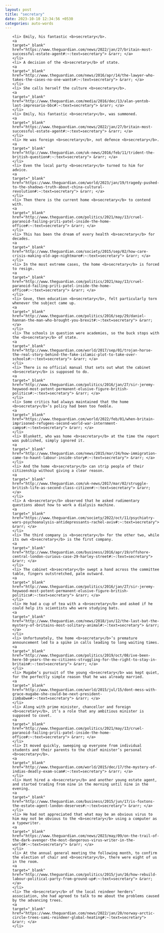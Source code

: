 ```yaml
---
layout: post
title: "secretary"
date: 2023-10-10 12:34:56 +0530
categories: auto-words
---
```

<ol>

    <li> Emily, his fantastic <b>secretary</b>.
    <a 
    target="_blank" 
    href="https://www.theguardian.com/news/2022/jan/27/britain-most-successful-estate-agent#:~:text=secretary"> &rarr; </a>
    </li>
    <li> A decision of the <b>secretary</b> of state.
    <a 
    target="_blank" 
    href="http://www.theguardian.com/news/2016/apr/14/the-lawyer-who-takes-the-cases-no-one-wants#:~:text=secretary"> &rarr; </a>
    </li>
    <li> She calls herself the culture <b>secretary</b>.
    <a 
    target="_blank" 
    href="http://www.theguardian.com/media/2016/dec/13/alan-yentob-last-impresario-bbc#:~:text=secretary"> &rarr; </a>
    </li>
    <li> Emily, his fantastic <b>secretary</b>, was summoned.
    <a 
    target="_blank" 
    href="https://www.theguardian.com/news/2022/jan/27/britain-most-successful-estate-agent#:~:text=secretary"> &rarr; </a>
    </li>
    <li> He was foreign <b>secretary</b>, not defence <b>secretary</b>.
    <a 
    target="_blank" 
    href="http://www.theguardian.com/uk-news/2016/feb/11/trident-the-british-question#:~:text=secretary"> &rarr; </a>
    </li>
    <li> Even the local party <b>secretary</b> turned to him for advice.
    <a 
    target="_blank" 
    href="https://www.theguardian.com/world/2023/jan/19/tragedy-pushed-to-the-shadows-truth-about-china-cultural-revolution#:~:text=secretary"> &rarr; </a>
    </li>
    <li> Then there is the current home <b>secretary</b> to contend with.
    <a 
    target="_blank" 
    href="http://www.theguardian.com/politics/2021/may/13/cruel-paranoid-failing-priti-patel-inside-the-home-office#:~:text=secretary"> &rarr; </a>
    </li>
    <li> This has been the dream of every health <b>secretary</b> for decades.
    <a 
    target="_blank" 
    href="http://www.theguardian.com/society/2015/sep/02/how-care-crisis-making-old-age-nightmare#:~:text=secretary"> &rarr; </a>
    </li>
    <li> In the most extreme cases, the home <b>secretary</b> is forced to resign.
    <a 
    target="_blank" 
    href="http://www.theguardian.com/politics/2021/may/13/cruel-paranoid-failing-priti-patel-inside-the-home-office#:~:text=secretary"> &rarr; </a>
    </li>
    <li> Gove, then education <b>secretary</b>, felt particularly torn whenever the subject came up.
    <a 
    target="_blank" 
    href="http://www.theguardian.com/politics/2016/sep/29/daniel-hannan-the-man-who-brought-you-brexit#:~:text=secretary"> &rarr; </a>
    </li>
    <li> The schools in question were academies, so the buck stops with the <b>secretary</b> of state.
    <a 
    target="_blank" 
    href="http://www.theguardian.com/world/2017/sep/01/trojan-horse-the-real-story-behind-the-fake-islamic-plot-to-take-over-schools#:~:text=secretary"> &rarr; </a>
    </li>
    <li> There is no official manual that sets out what the cabinet <b>secretary</b> is supposed to do.
    <a 
    target="_blank" 
    href="http://www.theguardian.com/politics/2016/jan/27/sir-jeremy-heywood-most-potent-permanent-elusive-figure-british-politics#:~:text=secretary"> &rarr; </a>
    </li>
    <li> Some critics had always maintained that the home <b>secretary</b>’s policy had been too feeble.
    <a 
    target="_blank" 
    href="https://www.theguardian.com/world/2022/feb/01/when-britain-imprisoned-refugees-second-world-war-internment-camps#:~:text=secretary"> &rarr; </a>
    </li>
    <li> Blunkett, who was home <b>secretary</b> at the time the report was published, simply ignored it.
    <a 
    target="_blank" 
    href="http://www.theguardian.com/news/2015/mar/24/how-immigration-came-to-haunt-labour-inside-story#:~:text=secretary"> &rarr; </a>
    </li>
    <li> And the home <b>secretary</b> can strip people of their citizenship without giving a clear reason.
    <a 
    target="_blank" 
    href="http://www.theguardian.com/uk-news/2017/mar/02/struggle-british-life-as-second-class-citizen#:~:text=secretary"> &rarr; </a>
    </li>
    <li> A <b>secretary</b> observed that he asked rudimentary questions about how to work a dialysis machine.
    <a 
    target="_blank" 
    href="https://www.theguardian.com/society/2022/oct/11/psychiatry-wars-psychoanalysis-antidepressants-rachel-aviv#:~:text=secretary"> &rarr; </a>
    </li>
    <li> The third company is <b>secretary</b> for the other two, while its own <b>secretary</b> is the first company.
    <a 
    target="_blank" 
    href="http://www.theguardian.com/business/2016/apr/19/offshore-central-london-curious-case-29-harley-street#:~:text=secretary"> &rarr; </a>
    </li>
    <li> The cabinet <b>secretary</b> swept a hand across the committee table, fingers outstretched, palm outward.
    <a 
    target="_blank" 
    href="http://www.theguardian.com/politics/2016/jan/27/sir-jeremy-heywood-most-potent-permanent-elusive-figure-british-politics#:~:text=secretary"> &rarr; </a>
    </li>
    <li> He had a cup of tea with a <b>secretary</b> and asked if he could help its scientists who were studying bats.
    <a 
    target="_blank" 
    href="http://www.theguardian.com/news/2018/jun/12/the-last-bat-the-mystery-of-britains-most-solitary-animal#:~:text=secretary"> &rarr; </a>
    </li>
    <li> Unfortunately, the home <b>secretary</b>’s premature announcement led to a spike in calls leading to long waiting times.
    <a 
    target="_blank" 
    href="http://www.theguardian.com/politics/2019/oct/08/ive-been-here-50-years-the-eu-citizens-struggling-for-the-right-to-stay-in-britain#:~:text=secretary"> &rarr; </a>
    </li>
    <li> Mugabe’s pursuit of the young <b>secretary</b> was kept quiet, for the perfectly simple reason that he was already married.
    <a 
    target="_blank" 
    href="http://www.theguardian.com/world/2015/jul/15/dont-mess-with-grace-mugabe-she-could-be-next-president-zimbabwe#:~:text=secretary"> &rarr; </a>
    </li>
    <li> Along with prime minister, chancellor and foreign <b>secretary</b>, it’s a role that any ambitious minister is supposed to covet.
    <a 
    target="_blank" 
    href="http://www.theguardian.com/politics/2021/may/13/cruel-paranoid-failing-priti-patel-inside-the-home-office#:~:text=secretary"> &rarr; </a>
    </li>
    <li> It moved quickly, sweeping up everyone from individual students and their parents to the chief minister’s personal <b>secretary</b>.
    <a 
    target="_blank" 
    href="http://www.theguardian.com/world/2015/dec/17/the-mystery-of-indias-deadly-exam-scam#:~:text=secretary"> &rarr; </a>
    </li>
    <li> Hunt hired a <b>secretary</b> and another young estate agent, and started trading from nine in the morning until nine in the evening.
    <a 
    target="_blank" 
    href="http://www.theguardian.com/business/2015/jun/17/is-foxtons-the-estate-agent-london-deserves#:~:text=secretary"> &rarr; </a>
    </li>
    <li> He had not appreciated that what may be an obvious virus to him may not be obvious to the <b>secretary</b> using a computer as a typewriter.
    <a 
    target="_blank" 
    href="https://www.theguardian.com/news/2023/may/09/on-the-trail-of-the-dark-avenger-the-most-dangerous-virus-writer-in-the-world#:~:text=secretary"> &rarr; </a>
    </li>
    <li> At the annual general meeting the following month, to confirm the election of chair and <b>secretary</b>, there were eight of us in the room.
    <a 
    target="_blank" 
    href="http://www.theguardian.com/politics/2015/jun/16/how-rebuild-labour-political-party-from-ground-up#:~:text=secretary"> &rarr; </a>
    </li>
    <li> The <b>secretary</b> of the local reindeer herders’ association, she had agreed to talk to me about the problems caused by the advancing trees.
    <a 
    target="_blank" 
    href="https://www.theguardian.com/news/2022/jan/20/norway-arctic-circle-trees-sami-reindeer-global-heating#:~:text=secretary"> &rarr; </a>
    </li>